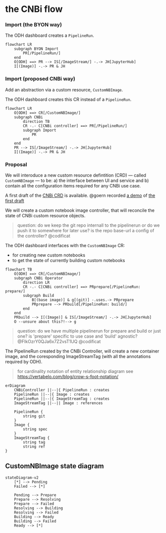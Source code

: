 # the CNBi flow

### Import (the BYON way)

The ODH dashboard creates a `PipelineRun`.

```mermaid
flowchart LR
    subgraph BYON Import
        PR[/PipelineRun/]
    end
    O[ODH] ==> PR --> IS[/ImageStream/] -.-> JH[JupyterHub]
    I[(Image)] -.-> PR & JH
```

### Import (proposed CNBi way)

Add an abstraction via a custom resource, `CustomNBImage`.

The ODH dashboard creates this CR instead of a `PipelineRun`.

```mermaid
flowchart LR
    O[ODH] ==> CR[/CustomNBImage/]
    subgraph CNBi
        direction TB
        CR -.- C[CNBi controller] ==> PR[/PipelineRun/]
        subgraph Import
            PR
        end
    end
    PR --> IS[/ImageStream/] -.-> JH[JupyterHub]
    I[(Image)] -.-> PR & JH
```


### Proposal

We will interoduce a new custom resource defintition (CRD) — called `CustomNBImage` — to be:
 a) the interface between UI and service and 
 b) contain all the configuration items required for any CNBi use case.

A first draft of the [CNBi CRD](https://github.com/goern/meteor-operator/blob/spike-cnbi-crd/api/v1alpha1/customnbimage_types.go#L38-L43) is available. @goern recorded [a demo](https://asciinema.org/a/516347) of [the first draft](https://github.com/goern/meteor-operator/tree/spike-cnbi-crd)

We will create a custom notebook image controller, that will reconcile the state of CNBi custom resource objects.

> question: do we keep the git repo internall to the pipelinerun or do we push it to somewhere for later use? is the repo base-url a config of the controller? @codificat 


The ODH dashboard interfaces with the `CustomNBImage` CR:
 - for creating new custom notebooks
 - to get the state of currently building custom notebooks

```mermaid
flowchart TB
    O[ODH] ==> CR[/CustomNBImage/]
    subgraph CNBi Operator
        direction LR
        CR -.- C[CNBi controller] ==> PRprepare[/PipelineRun: prepare/]
        subgraph Build
            B[(base image)] & g[(git)] -.uses.-> PRprepare
            PRprepare --> PRbuild[/PipelineRun: build/]
        end
    end
    PRbuild --> I[(Image)] & IS[/ImageStream/] -.-> JH[JupyterHub]
    O --unsure about this?!--> g
```

> question: do we have multiple pipelinerun for prepare and build or just one? is 'prepare' specific to use case and 'build' agnostic? @FIkOzrY0QJa6x7Z2vsT1UQ @codificat 

The PipelineRun created by the CNBi Controller, will create a new container image, and the coresponding ImageStreamTag (with all the annotations required by ODH).

> for cardinality notation of entity relationship diagram see https://vertabelo.com/blog/crow-s-foot-notation/

```mermaid
erDiagram
    CNBiController ||--|{ PipelineRun : creates
    PipelineRun ||--|{ Image : creates
    PipelineRun ||--|{ ImageStreamTag : creates
    ImageStreamTag ||--|| Image : references

    PipelineRun {
        string git
    }
    Image {
        string spec
    }
    ImageStreamTag {
        string tag
        string ref
}
```

## CustomNBImage state diagram

```mermaid
stateDiagram-v2
    [*] --> Pending
    Failed --> [*]

    Pending --> Prepare
    Prepare --> Resolving
    Prepare --> Failed
    Resolving --> Building
    Resolving --> Failed
    Building --> Ready
    Building --> Failed
    Ready --> [*]
```
